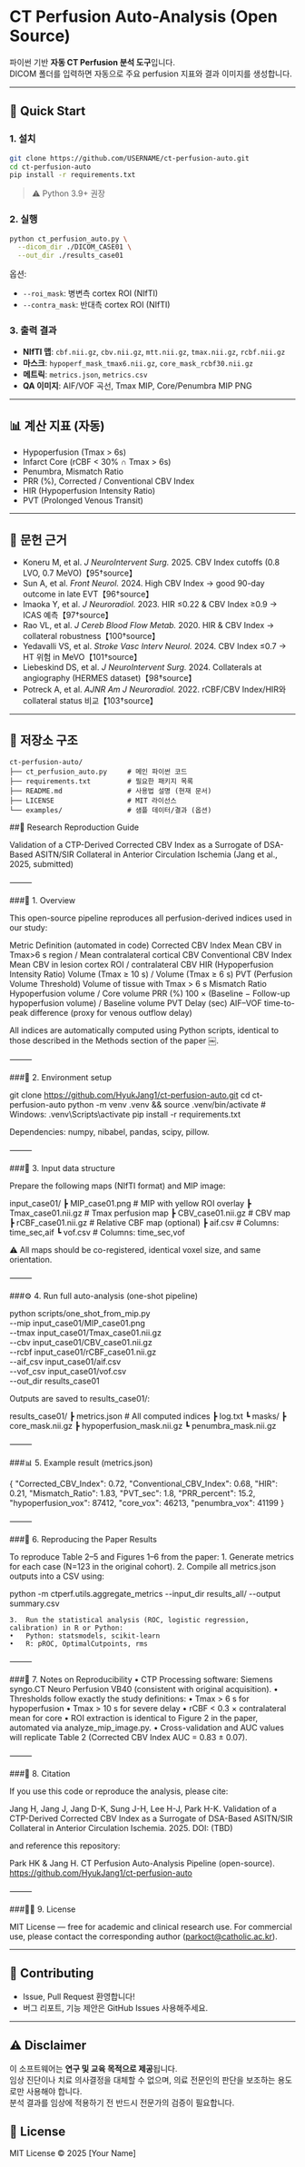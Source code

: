 # CT Perfusion Auto-Analysis (Open Source)

파이썬 기반 **자동 CT Perfusion 분석 도구**입니다.  
DICOM 폴더를 입력하면 자동으로 주요 perfusion 지표와 결과 이미지를 생성합니다.

---

## 🚀 Quick Start

### 1. 설치
```bash
git clone https://github.com/USERNAME/ct-perfusion-auto.git
cd ct-perfusion-auto
pip install -r requirements.txt
```

> ⚠️ Python 3.9+ 권장

### 2. 실행
```bash
python ct_perfusion_auto.py \
  --dicom_dir ./DICOM_CASE01 \
  --out_dir ./results_case01
```

옵션:
- `--roi_mask`: 병변측 cortex ROI (NIfTI)
- `--contra_mask`: 반대측 cortex ROI (NIfTI)

### 3. 출력 결과
- **NIfTI 맵**: `cbf.nii.gz`, `cbv.nii.gz`, `mtt.nii.gz`, `tmax.nii.gz`, `rcbf.nii.gz`
- **마스크**: `hypoperf_mask_tmax6.nii.gz`, `core_mask_rcbf30.nii.gz`
- **메트릭**: `metrics.json`, `metrics.csv`
- **QA 이미지**: AIF/VOF 곡선, Tmax MIP, Core/Penumbra MIP PNG

---

## 📊 계산 지표 (자동)
- Hypoperfusion (Tmax > 6s)
- Infarct Core (rCBF < 30% ∩ Tmax > 6s)
- Penumbra, Mismatch Ratio
- PRR (%), Corrected / Conventional CBV Index
- HIR (Hypoperfusion Intensity Ratio)
- PVT (Prolonged Venous Transit)

---

## 📖 문헌 근거
- Koneru M, et al. *J NeuroIntervent Surg.* 2025. CBV Index cutoffs (0.8 LVO, 0.7 MeVO)【95†source】
- Sun A, et al. *Front Neurol.* 2024. High CBV Index → good 90-day outcome in late EVT【96†source】
- Imaoka Y, et al. *J Neuroradiol.* 2023. HIR ≤0.22 & CBV Index ≥0.9 → ICAS 예측【97†source】
- Rao VL, et al. *J Cereb Blood Flow Metab.* 2020. HIR & CBV Index → collateral robustness【100†source】
- Yedavalli VS, et al. *Stroke Vasc Interv Neurol.* 2024. CBV Index ≤0.7 → HT 위험 in MeVO【101†source】
- Liebeskind DS, et al. *J NeuroIntervent Surg.* 2024. Collaterals at angiography (HERMES dataset)【98†source】
- Potreck A, et al. *AJNR Am J Neuroradiol.* 2022. rCBF/CBV Index/HIR와 collateral status 비교【103†source】

---

## 📂 저장소 구조
```
ct-perfusion-auto/
├── ct_perfusion_auto.py     # 메인 파이썬 코드
├── requirements.txt         # 필요한 패키지 목록
├── README.md                # 사용법 설명 (현재 문서)
├── LICENSE                  # MIT 라이선스
└── examples/                # 샘플 데이터/결과 (옵션)
```


##🧬 Research Reproduction Guide

Validation of a CTP-Derived Corrected CBV Index as a Surrogate of DSA-Based ASITN/SIR Collateral in Anterior Circulation Ischemia
(Jang et al., 2025, submitted)

⸻

###🩻 1. Overview

This open-source pipeline reproduces all perfusion-derived indices used in our study:

Metric	Definition (automated in code)
Corrected CBV Index	Mean CBV in Tmax>6 s region / Mean contralateral cortical CBV
Conventional CBV Index	Mean CBV in lesion cortex ROI / contralateral CBV
HIR (Hypoperfusion Intensity Ratio)	Volume (Tmax ≥ 10 s) / Volume (Tmax ≥ 6 s)
PVT (Perfusion Volume Threshold)	Volume of tissue with Tmax > 6 s
Mismatch Ratio	Hypoperfusion volume / Core volume
PRR (%)	100 × (Baseline − Follow-up hypoperfusion volume) / Baseline volume
PVT Delay (sec)	AIF–VOF time-to-peak difference (proxy for venous outflow delay)

All indices are automatically computed using Python scripts, identical to those described in the Methods section of the paper ￼.

⸻

###🧠 2. Environment setup

git clone https://github.com/HyukJang1/ct-perfusion-auto.git
cd ct-perfusion-auto
python -m venv .venv && source .venv/bin/activate  # Windows: .venv\Scripts\activate
pip install -r requirements.txt

Dependencies: numpy, nibabel, pandas, scipy, pillow.

⸻

###📂 3. Input data structure

Prepare the following maps (NIfTI format) and MIP image:

input_case01/
 ┣ MIP_case01.png             # MIP with yellow ROI overlay
 ┣ Tmax_case01.nii.gz         # Tmax perfusion map
 ┣ CBV_case01.nii.gz          # CBV map
 ┣ rCBF_case01.nii.gz         # Relative CBF map (optional)
 ┣ aif.csv                    # Columns: time_sec,aif
 ┗ vof.csv                    # Columns: time_sec,vof

⚠️ All maps should be co-registered, identical voxel size, and same orientation.

⸻

###⚙️ 4. Run full auto-analysis (one-shot pipeline)

python scripts/one_shot_from_mip.py \
  --mip input_case01/MIP_case01.png \
  --tmax input_case01/Tmax_case01.nii.gz \
  --cbv input_case01/CBV_case01.nii.gz \
  --rcbf input_case01/rCBF_case01.nii.gz \
  --aif_csv input_case01/aif.csv \
  --vof_csv input_case01/vof.csv \
  --out_dir results_case01

Outputs are saved to results_case01/:

results_case01/
 ┣ metrics.json        # All computed indices
 ┣ log.txt
 ┗ masks/
     ┣ core_mask.nii.gz
     ┣ hypoperfusion_mask.nii.gz
     ┗ penumbra_mask.nii.gz


⸻

###📊 5. Example result (metrics.json)

{
  "Corrected_CBV_Index": 0.72,
  "Conventional_CBV_Index": 0.68,
  "HIR": 0.21,
  "Mismatch_Ratio": 1.83,
  "PVT_sec": 1.8,
  "PRR_percent": 15.2,
  "hypoperfusion_vox": 87412,
  "core_vox": 46213,
  "penumbra_vox": 41199
}


⸻

###🧩 6. Reproducing the Paper Results

To reproduce Table 2–5 and Figures 1–6 from the paper:
	1.	Generate metrics for each case (N=123 in the original cohort).
	2.	Compile all metrics.json outputs into a CSV using:

python -m ctperf.utils.aggregate_metrics --input_dir results_all/ --output summary.csv


	3.	Run the statistical analysis (ROC, logistic regression, calibration) in R or Python:
	•	Python: statsmodels, scikit-learn
	•	R: pROC, OptimalCutpoints, rms

⸻

###🔄 7. Notes on Reproducibility
	•	CTP Processing software: Siemens syngo.CT Neuro Perfusion VB40 (consistent with original acquisition).
	•	Thresholds follow exactly the study definitions:
	•	Tmax > 6 s for hypoperfusion
	•	Tmax > 10 s for severe delay
	•	rCBF < 0.3 × contralateral mean for core
	•	ROI extraction is identical to Figure 2 in the paper, automated via analyze_mip_image.py.
	•	Cross-validation and AUC values will replicate Table 2 (Corrected CBV Index AUC = 0.83 ± 0.07).

⸻

###🧾 8. Citation

If you use this code or reproduce the analysis, please cite:

Jang H, Jang J, Jang D-K, Sung J-H, Lee H-J, Park H-K.
Validation of a CTP-Derived Corrected CBV Index as a Surrogate of DSA-Based ASITN/SIR Collateral in Anterior Circulation Ischemia.
2025.
DOI: (TBD)

and reference this repository:

Park HK & Jang H. CT Perfusion Auto-Analysis Pipeline (open-source).
https://github.com/HyukJang1/ct-perfusion-auto

⸻

###🧑‍💻 9. License

MIT License — free for academic and clinical research use.
For commercial use, please contact the corresponding author (parkoct@catholic.ac.kr).

-------

## 🤝 Contributing
- Issue, Pull Request 환영합니다!
- 버그 리포트, 기능 제안은 GitHub Issues 사용해주세요.

---

## ⚠️ Disclaimer
이 소프트웨어는 **연구 및 교육 목적으로 제공**됩니다.  
임상 진단이나 치료 의사결정을 대체할 수 없으며, 의료 전문인의 판단을 보조하는 용도로만 사용해야 합니다.  
분석 결과를 임상에 적용하기 전 반드시 전문가의 검증이 필요합니다.

## 📜 License
MIT License © 2025 [Your Name]
